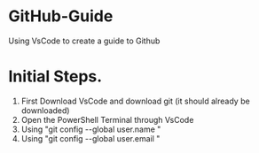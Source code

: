 # GitHub-Guide
Using VsCode to create a guide to Github

# Initial Steps.

1. First Download VsCode and download git (it should already be downloaded)
2. Open the PowerShell Terminal through VsCode
3. Using "git config --global user.name <user name> "
4. Using "git config --global user.email "
